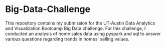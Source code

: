 # Big-Data-Challenge

This repository contains my submission for the UT-Austin Data Analytics and Visualization Bootcamp Big Data challenge. For this challenge, I conducted an analysis of home sales data using pyspark and sql to answer various questions regarding trends in homes' selling values. 